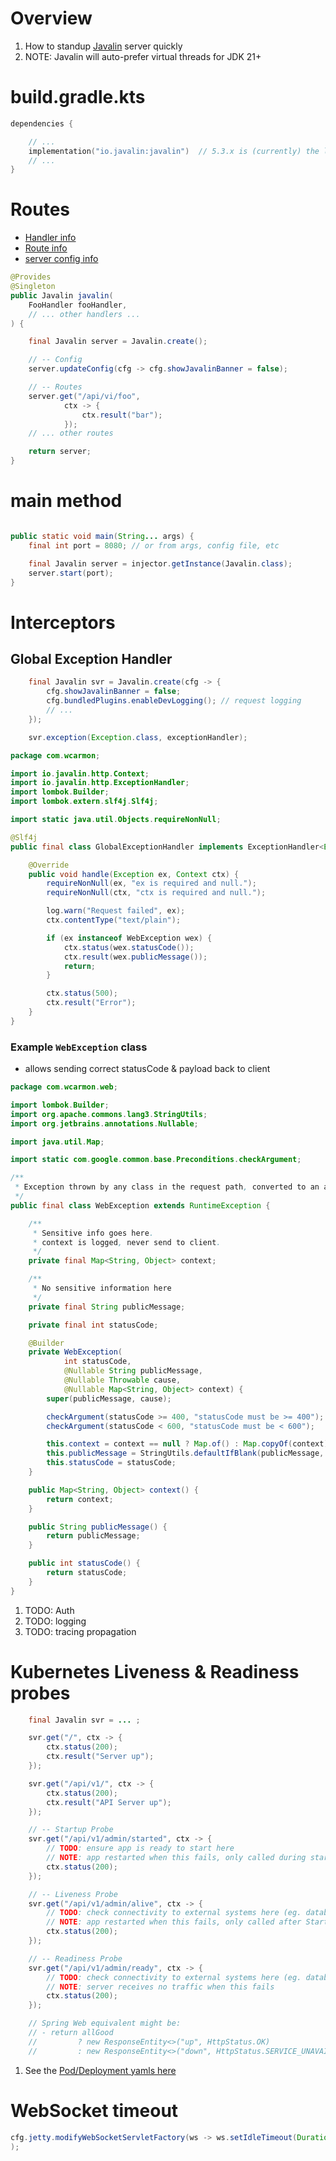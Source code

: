 # Overview

1. How to standup [Javalin](https://javalin.io/) server quickly
1. NOTE: Javalin will auto-prefer virtual threads for JDK 21+

# build.gradle.kts

```kts
dependencies {

    // ...
    implementation("io.javalin:javalin")  // 5.3.x is (currently) the latest
    // ...
}
```

# Routes

- [Handler info](https://javadoc.io/doc/io.javalin/javalin/latest/io/javalin/http/Handler.html)
- [Route info](https://javadoc.io/doc/io.javalin/javalin/latest/io/javalin/apibuilder/ApiBuilder.html)
- [server config info](https://javadoc.io/doc/io.javalin/javalin/latest/io/javalin/config/JavalinConfig.html)

```java
@Provides
@Singleton
public Javalin javalin(
    FooHandler fooHandler,
    // ... other handlers ...
) {

    final Javalin server = Javalin.create();

    // -- Config
    server.updateConfig(cfg -> cfg.showJavalinBanner = false);

    // -- Routes
    server.get("/api/vi/foo",
            ctx -> {
                ctx.result("bar");
            });
    // ... other routes

    return server;
}
```

# main method

```java

public static void main(String... args) {
    final int port = 8080; // or from args, config file, etc

    final Javalin server = injector.getInstance(Javalin.class);
    server.start(port);
}
```

# Interceptors

## Global Exception Handler

```java
    final Javalin svr = Javalin.create(cfg -> {
        cfg.showJavalinBanner = false;
        cfg.bundledPlugins.enableDevLogging(); // request logging
        // ...
    });

    svr.exception(Exception.class, exceptionHandler);
```

```java
package com.wcarmon;

import io.javalin.http.Context;
import io.javalin.http.ExceptionHandler;
import lombok.Builder;
import lombok.extern.slf4j.Slf4j;

import static java.util.Objects.requireNonNull;

@Slf4j
public final class GlobalExceptionHandler implements ExceptionHandler<Exception> {

    @Override
    public void handle(Exception ex, Context ctx) {
        requireNonNull(ex, "ex is required and null.");
        requireNonNull(ctx, "ctx is required and null.");

        log.warn("Request failed", ex);
        ctx.contentType("text/plain");

        if (ex instanceof WebException wex) {
            ctx.status(wex.statusCode());
            ctx.result(wex.publicMessage());
            return;
        }

        ctx.status(500);
        ctx.result("Error");
    }
}
```

### Example `WebException` class
- allows sending correct statusCode & payload back to client 
```java
package com.wcarmon.web;

import lombok.Builder;
import org.apache.commons.lang3.StringUtils;
import org.jetbrains.annotations.Nullable;

import java.util.Map;

import static com.google.common.base.Preconditions.checkArgument;

/**
 * Exception thrown by any class in the request path, converted to an appropriate HTTP error response
 */
public final class WebException extends RuntimeException {

    /**
     * Sensitive info goes here.
     * context is logged, never send to client.
     */
    private final Map<String, Object> context;

    /**
     * No sensitive information here
     */
    private final String publicMessage;

    private final int statusCode;

    @Builder
    private WebException(
            int statusCode,
            @Nullable String publicMessage,
            @Nullable Throwable cause,
            @Nullable Map<String, Object> context) {
        super(publicMessage, cause);

        checkArgument(statusCode >= 400, "statusCode must be >= 400");
        checkArgument(statusCode < 600, "statusCode must be < 600");

        this.context = context == null ? Map.of() : Map.copyOf(context);
        this.publicMessage = StringUtils.defaultIfBlank(publicMessage, "").strip();
        this.statusCode = statusCode;
    }

    public Map<String, Object> context() {
        return context;
    }

    public String publicMessage() {
        return publicMessage;
    }

    public int statusCode() {
        return statusCode;
    }
}
```

1. TODO: Auth
1. TODO: logging
1. TODO: tracing propagation


# Kubernetes Liveness & Readiness probes
```java
    final Javalin svr = ... ;

    svr.get("/", ctx -> {
        ctx.status(200);
        ctx.result("Server up");
    });

    svr.get("/api/v1/", ctx -> {
        ctx.status(200);
        ctx.result("API Server up");
    });

    // -- Startup Probe
    svr.get("/api/v1/admin/started", ctx -> {
        // TODO: ensure app is ready to start here
        // NOTE: app restarted when this fails, only called during startup
        ctx.status(200);
    });

    // -- Liveness Probe
    svr.get("/api/v1/admin/alive", ctx -> {
        // TODO: check connectivity to external systems here (eg. databases, required services)
        // NOTE: app restarted when this fails, only called after Startup Probe
        ctx.status(200);
    });

    // -- Readiness Probe
    svr.get("/api/v1/admin/ready", ctx -> {
        // TODO: check connectivity to external systems here (eg. databases, required services)
        // NOTE: server receives no traffic when this fails
        ctx.status(200);
    });

    // Spring Web equivalent might be:
    // - return allGood
    //         ? new ResponseEntity<>("up", HttpStatus.OK)
    //         : new ResponseEntity<>("down", HttpStatus.SERVICE_UNAVAILABLE)
```
1. See the [Pod/Deployment yamls here](../containers/kubernetes/k8s.pod.md)


# WebSocket timeout
```java
cfg.jetty.modifyWebSocketServletFactory(ws -> ws.setIdleTimeout(Duration.ofHours(4))
);
```
